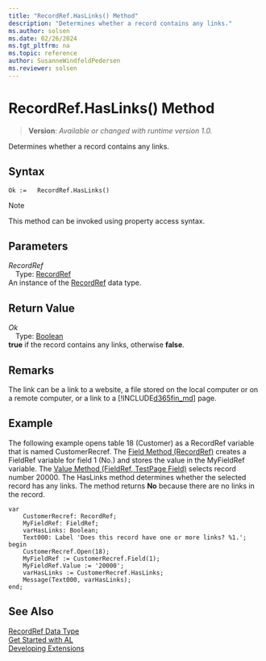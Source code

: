```yaml
---
title: "RecordRef.HasLinks() Method"
description: "Determines whether a record contains any links."
ms.author: solsen
ms.date: 02/26/2024
ms.tgt_pltfrm: na
ms.topic: reference
author: SusanneWindfeldPedersen
ms.reviewer: solsen
---
```

[//]: # (START>DO_NOT_EDIT)
[//]: # (IMPORTANT:Do not edit any of the content between here and the END>DO_NOT_EDIT.)
[//]: # (Any modifications should be made in the .xml files in the ModernDev repo.)
# RecordRef.HasLinks() Method
> **Version**: _Available or changed with runtime version 1.0._

Determines whether a record contains any links.


## Syntax
```AL
Ok :=   RecordRef.HasLinks()
```
> [!NOTE]
> This method can be invoked using property access syntax.
## Parameters
*RecordRef*  
&emsp;Type: [RecordRef](recordref-data-type.md)  
An instance of the [RecordRef](recordref-data-type.md) data type.  

## Return Value
*Ok*  
&emsp;Type: [Boolean](../boolean/boolean-data-type.md)  
**true** if the record contains any links, otherwise **false**.


[//]: # (IMPORTANT: END>DO_NOT_EDIT)

## Remarks  
The link can be a link to a website, a file stored on the local computer or on a remote computer, or a link to a [!INCLUDE[d365fin_md](../../includes/d365fin_md.md)] page.  
  
## Example  
 The following example opens table 18 \(Customer\) as a RecordRef variable that is named CustomerRecref. The [Field Method \(RecordRef\)](recordref-field-method.md) creates a FieldRef variable for field 1 \(No.\) and stores the value in the MyFieldRef variable. The [Value Method \(FieldRef, TestPage Field\)](../fieldref/fieldref-value-method.md) selects record number 20000. The HasLinks method determines whether the selected record has any links. The method returns **No** because there are no links in the record. 
 
```al
var
    CustomerRecref: RecordRef;
    MyFieldRef: FieldRef;
    varHasLinks: Boolean;
    Text000: Label 'Does this record have one or more links? %1.';
begin   
    CustomerRecref.Open(18);  
    MyFieldRef := CustomerRecref.Field(1);  
    MyFieldRef.Value := '20000';  
    varHasLinks := CustomerRecref.HasLinks;  
    Message(Text000, varHasLinks);  
end;
```  
  

## See Also
[RecordRef Data Type](recordref-data-type.md)  
[Get Started with AL](../../devenv-get-started.md)  
[Developing Extensions](../../devenv-dev-overview.md)